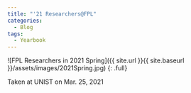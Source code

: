 ```yaml
---
title: "'21 Researchers@FPL"
categories:
  - Blog
tags:
  - Yearbook
---
```


![FPL Researchers in 2021 Spring]({{ site.url }}{{ site.baseurl }}/assets/images/2021Spring.jpg)
{: .full}

Taken at UNIST on Mar. 25, 2021
